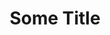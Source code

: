 ---
title: "Some Title"
platform: some-platforms
genre:
  - some-genre
  - some-genre
note: "Some note"
digital: true
physical: true
guide: false
pending: false
posted: YYYY-MM-DD
---